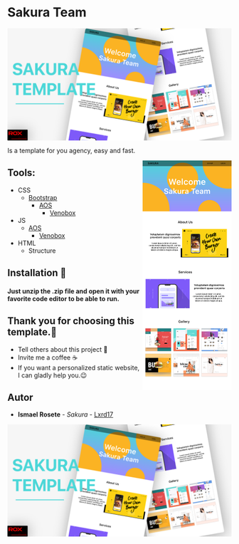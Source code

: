 # Sakura Team

<img alt="cover" align='center' src="COVER.png" />

Is a template for you agency, easy and fast.

<img align='right' src='sakura.png' width='200"'>

## Tools: 
* CSS
    * [Bootstrap](https://getbootstrap.com/) 
        * [AOS](https://michalsnik.github.io/aos/)
            * [Venobox](https://veno.es/venobox/)
* JS
    * [AOS](https://michalsnik.github.io/aos/)
        * [Venobox](https://veno.es/venobox/)
* HTML
    * Structure

## Installation 🔧

#### Just unzip the .zip file and open it with your favorite code editor to be able to run.

## Thank you for choosing this template.🎁

* Tell others about this project 📢
* Invite me a coffee ☕ 
* If you want a personalized static website, I can gladly help you.😉

## Autor
* **Ismael Rosete** - *Sakura* - [Lxrd17](https://github.com/Lxrd17)

<img alt="cover" align='center' src="COVER.png" />
